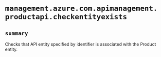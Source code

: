 # `management.azure.com.apimanagement.productapi.checkentityexists`

## `summary`
Checks that API entity specified by identifier is associated with the Product entity.


